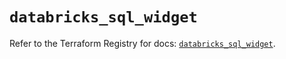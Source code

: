 # `databricks_sql_widget`

Refer to the Terraform Registry for docs: [`databricks_sql_widget`](https://registry.terraform.io/providers/databricks/databricks/1.86.0/docs/resources/sql_widget).
